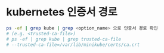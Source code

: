 # kubernetes 인증서 경로

```sh
ps -ef | grep kube | grep <option_name> 으로 인증서 경로 확인
# (e.g. <trusted-ca-file>)
# ps -ef | grep kube | grep trusted-ca-file
# --trusted-ca-file=/var/lib/minikube/certs/ca.crt
```
